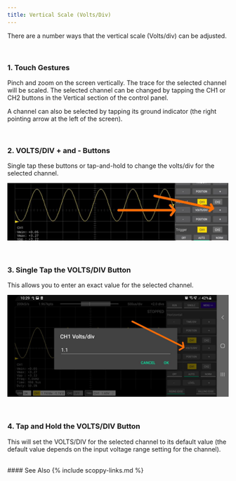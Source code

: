 ```yaml
---
title: Vertical Scale (Volts/Div)
---
```


There are a number ways that the vertical scale (Volts/div) can be adjusted.

<br>

### 1. Touch Gestures

Pinch and zoom on the screen vertically. The trace for the selected channel will be scaled.
The selected channel can be changed by tapping the CH1 or CH2 buttons in the Vertical section
of the control panel.

A channel can also be selected by tapping its ground indicator (the right pointing arrow at the left
of the screen).

<br>

### 2. VOLTS/DIV + and - Buttons

Single tap these buttons or tap-and-hold to change the volts/div for the selected channel.

![Vertical scale plus and minus buttons](images/volts-div-plus-minus.jpg)

<br>

### 3. Single Tap the VOLTS/DIV Button

This allows you to enter an exact value for the selected channel.

![Vertial scale dialog](images/volts-div-dialog.jpg)

<br>

### 4. Tap and Hold the VOLTS/DIV Button

This will set the VOLTS/DIV for the selected channel to its default value (the default value depends on the input voltage range setting for the channel).

<br>
#### See Also
{% include scoppy-links.md %}
